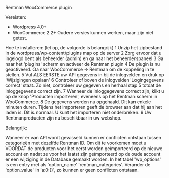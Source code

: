 Rentman WooCommerce plugin

Vereisten:
 - Wordpress 4.0+
 - WooCommerce 2.2+
 Oudere versies kunnen werken, maar zijn niet getest. 

Hoe te installeren: 
      (let op, de volgorde is belangrijk)
 1 Unzip het zipbestand in de wordpress/wp-content/plugins map op de server
 2 Zorg ervoor dat u ingelogd bent als beheerder (admin) en ga naar het beheerderspaneel
 3 Ga naar het 'plugins' scherm en activeer de Rentman plugin
 4 De plugin is nu geactiveerd. Ga naar WooCommerce -> Rentman om de koppeling in te stellen.
 5 Vul ALS EERSTE uw API gegevens in bij de inlogvelden en druk op 'Wijzigingen opslaan'
 6 Controleer of boven de inlogvelden 'Logingegevens correct' staat. 
 	Zo niet, controleer uw gegevens en herhaal stap 5 totdat de inloggegevens correct zijn.
 7 Wanneer de inloggegevens correct zijn, klikt u op de knop 'Producten importeren', eveneens op het Rentman scherm in WooCommerce. 
 8 De gegevens worden nu opgehaald. Dit kan enkele minuten duren. Tijdens het importeren geeft de browser aan dat hij aan het laden	 	is. Dit is normaal. U kunt het importeren niet onderbreken.
 9 Uw Rentmanproducten zijn nu beschikbaar in uw webshop.

Belangrijk:

Wanneer er van API wordt gewisseld kunnen er conflicten ontstaan tussen categorieën met dezelfde Rentman ID. Om dit te voorkomen moet u VOORDAT de producten voor het eerst worden geïmporteerd op de nieuwe account en nadat ze voor het laatst zijn geïmporteerd op de oude account er een wijziging in de Database gemaakt worden. In het tabel 'wp_options' is een entry met als 'option_name' 'rentman_categories'. Verander de 'option_value' in 'a:0:{}', zo kunnen er geen conflicten ontstaan.
